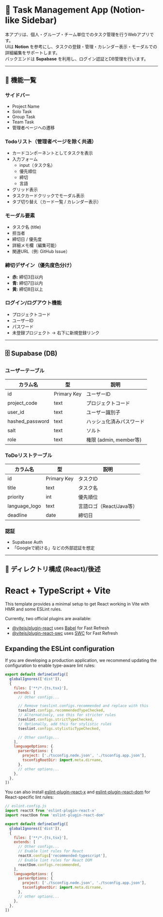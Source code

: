 # 🚀 Task Management App (Notion-like Sidebar)

本アプリは、個人・グループ・チーム単位でのタスク管理を行うWebアプリです。  
UIは **Notion** を参考にし、タスクの登録・管理・カレンダー表示・モーダルでの詳細編集をサポートします。  
バックエンドは **Supabase** を利用し、ログイン認証とDB管理を行います。

---

## 📂 機能一覧

### サイドバー
- Project Name
- Solo Task
- Group Task
- Team Task
- 管理者ページへの遷移

### Todoリスト（管理者ページを除く共通）
- カードコンポーネントとしてタスクを表示
- 入力フォーム  
  - input（タスク名）
  - 優先順位
  - 締切
  - 言語
- グリッド表示
- タスクカードクリックでモーダル表示
- タブ切り替え（カード一覧 / カレンダー表示）

### モーダル要素
- タスク名 (title)
- 担当者
- 締切日 / 優先度
- 詳細メモ欄（編集可能）
- 関連URL（例: GitHub Issue）

### 締切デザイン（優先度色分け）
- **赤:** 締切3日以内
- **青:** 締切7日以内
- **黄:** 締切8日以上

### ログイン/ログアウト機能
- プロジェクトコード
- ユーザーID
- パスワード
- 未登録プロジェクト → 右下に新規登録リンク

---

## 🗄️ Supabase (DB)

### ユーザーテーブル
| カラム名          | 型            | 説明 |
|------------------|--------------|------|
| id               | Primary Key  | ユーザーID |
| project_code     | text         | プロジェクトコード |
| user_id          | text         | ユーザー識別子 |
| hashed_password  | text         | ハッシュ化済みパスワード |
| salt             | text         | ソルト |
| role             | text         | 権限 (admin, member等) |

### ToDoリストテーブル
| カラム名        | 型           | 説明 |
|----------------|-------------|------|
| id             | Primary Key | タスクID |
| title          | text        | タスク名 |
| priority       | int         | 優先順位 |
| language_logo  | text        | 言語ロゴ（React/Java等） |
| deadline       | date        | 締切日 |

### 認証
- Supabase Auth
- 「Googleで続ける」などの外部認証を想定

---

## 📁 ディレクトリ構成 (React)/後述




# React + TypeScript + Vite

This template provides a minimal setup to get React working in Vite with HMR and some ESLint rules.

Currently, two official plugins are available:

- [@vitejs/plugin-react](https://github.com/vitejs/vite-plugin-react/blob/main/packages/plugin-react) uses [Babel](https://babeljs.io/) for Fast Refresh
- [@vitejs/plugin-react-swc](https://github.com/vitejs/vite-plugin-react/blob/main/packages/plugin-react-swc) uses [SWC](https://swc.rs/) for Fast Refresh

## Expanding the ESLint configuration

If you are developing a production application, we recommend updating the configuration to enable type-aware lint rules:

```js
export default defineConfig([
  globalIgnores(['dist']),
  {
    files: ['**/*.{ts,tsx}'],
    extends: [
      // Other configs...

      // Remove tseslint.configs.recommended and replace with this
      tseslint.configs.recommendedTypeChecked,
      // Alternatively, use this for stricter rules
      tseslint.configs.strictTypeChecked,
      // Optionally, add this for stylistic rules
      tseslint.configs.stylisticTypeChecked,

      // Other configs...
    ],
    languageOptions: {
      parserOptions: {
        project: ['./tsconfig.node.json', './tsconfig.app.json'],
        tsconfigRootDir: import.meta.dirname,
      },
      // other options...
    },
  },
])
```

You can also install [eslint-plugin-react-x](https://github.com/Rel1cx/eslint-react/tree/main/packages/plugins/eslint-plugin-react-x) and [eslint-plugin-react-dom](https://github.com/Rel1cx/eslint-react/tree/main/packages/plugins/eslint-plugin-react-dom) for React-specific lint rules:

```js
// eslint.config.js
import reactX from 'eslint-plugin-react-x'
import reactDom from 'eslint-plugin-react-dom'

export default defineConfig([
  globalIgnores(['dist']),
  {
    files: ['**/*.{ts,tsx}'],
    extends: [
      // Other configs...
      // Enable lint rules for React
      reactX.configs['recommended-typescript'],
      // Enable lint rules for React DOM
      reactDom.configs.recommended,
    ],
    languageOptions: {
      parserOptions: {
        project: ['./tsconfig.node.json', './tsconfig.app.json'],
        tsconfigRootDir: import.meta.dirname,
      },
      // other options...
    },
  },
])
```
